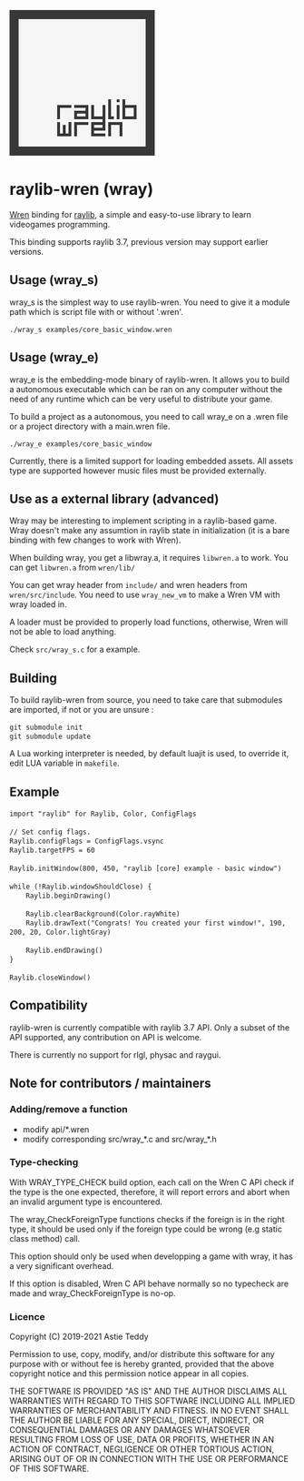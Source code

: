 ![raylib-wren logo](assets/logo.png)

# raylib-wren (wray)

[Wren](https://wren.io) binding for [raylib](https://www.raylib.com/), a simple
and easy-to-use library to learn videogames programming.

This binding supports raylib 3.7, previous version may support earlier versions.

## Usage (wray_s)

wray_s is the simplest way to use raylib-wren.
You need to give it a module path which is script file with or without '.wren'.

```shell
./wray_s examples/core_basic_window.wren
```

## Usage (wray_e)

wray_e is the embedding-mode binary of raylib-wren.
It allows you to build a autonomous executable which can be ran on any computer
without the need of any runtime which can be very useful to distribute your
game.

To build a project as a autonomous, you need to call wray_e on a .wren file or
a project directory with a main.wren file.

```shell
./wray_e examples/core_basic_window
```

Currently, there is a limited support for loading embedded assets.
All assets type are supported however music files must be provided externally.

## Use as a external library (advanced)

Wray may be interesting to implement scripting in a raylib-based game.
Wray doesn't make any assumtion in raylib state in initialization (it is a bare
binding with few changes to work with Wren).

When building wray, you get a libwray.a, it requires `libwren.a` to work.
You can get `libwren.a` from `wren/lib/`

You can get wray header from `include/` and wren headers from `wren/src/include`.
You need to use `wray_new_vm` to make a Wren VM with wray loaded in.

A loader must be provided to properly load functions, otherwise, Wren will not
be able to load anything.

Check `src/wray_s.c` for a example.

## Building

To build raylib-wren from source, you need to take care that submodules are
imported, if not or you are unsure :

```shell
git submodule init
git submodule update
```

A Lua working interpreter is needed, by default luajit is used, to override it,
edit LUA variable in `makefile`.

## Example

```wren
import "raylib" for Raylib, Color, ConfigFlags

// Set config flags.
Raylib.configFlags = ConfigFlags.vsync
Raylib.targetFPS = 60

Raylib.initWindow(800, 450, "raylib [core] example - basic window")

while (!Raylib.windowShouldClose) {
	Raylib.beginDrawing()

	Raylib.clearBackground(Color.rayWhite)
	Raylib.drawText("Congrats! You created your first window!", 190, 200, 20, Color.lightGray)

	Raylib.endDrawing()
}

Raylib.closeWindow()
```

## Compatibility

raylib-wren is currently compatible with raylib 3.7 API.
Only a subset of the API supported, any contribution on API is welcome.

There is currently no support for rlgl, physac and raygui.

## Note for contributors / maintainers

### Adding/remove a function

- modify api/\*.wren
- modify corresponding src/wray_\*.c and src/wray_\*.h

### Type-checking

With WRAY_TYPE_CHECK build option, each call on the Wren C API check if the
type is the one expected, therefore, it will report errors and abort when an
invalid argument type is encountered.

The wray_CheckForeignType functions checks if the foreign is in the right type,
it should be used only if the foreign type could be wrong (e.g static class
method) call.

This option should only be used when developping a game with wray, it has a very
significant overhead.

If this option is disabled, Wren C API behave normally so no typecheck are made
and wray_CheckForeignType is no-op.

### Licence

Copyright (C) 2019-2021 Astie Teddy

Permission to use, copy, modify, and/or distribute this software for any
purpose with or without fee is hereby granted, provided that the above
copyright notice and this permission notice appear in all copies.

THE SOFTWARE IS PROVIDED "AS IS" AND THE AUTHOR DISCLAIMS ALL WARRANTIES
WITH REGARD TO THIS SOFTWARE INCLUDING ALL IMPLIED WARRANTIES OF
MERCHANTABILITY AND FITNESS. IN NO EVENT SHALL THE AUTHOR BE LIABLE FOR
ANY SPECIAL, DIRECT, INDIRECT, OR CONSEQUENTIAL DAMAGES OR ANY DAMAGES
WHATSOEVER RESULTING FROM LOSS OF USE, DATA OR PROFITS, WHETHER IN AN ACTION
OF CONTRACT, NEGLIGENCE OR OTHER TORTIOUS ACTION, ARISING OUT OF OR IN
CONNECTION WITH THE USE OR PERFORMANCE OF THIS SOFTWARE.
